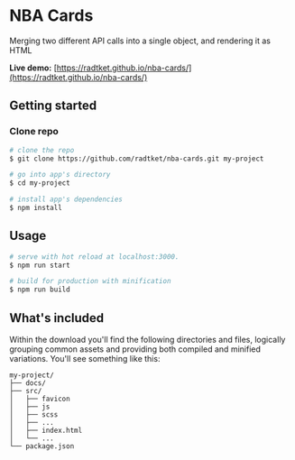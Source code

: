 # NBA Cards

Merging two different API calls into a single object, and rendering it as HTML

**Live demo:** [https://radtket.github.io/nba-cards/](https://radtket.github.io/nba-cards/)

## Getting started

### Clone repo

```bash
# clone the repo
$ git clone https://github.com/radtket/nba-cards.git my-project

# go into app's directory
$ cd my-project

# install app's dependencies
$ npm install
```

## Usage

```bash
# serve with hot reload at localhost:3000.
$ npm run start

# build for production with minification
$ npm run build
```

## What's included

Within the download you'll find the following directories and files, logically grouping common assets and providing both compiled and minified variations. You'll see something like this:

```code
my-project/
├── docs/
├── src/
│   ├── favicon
│   ├── js
│   ├── scss
│   ├── ...
│   ├── index.html
│   └── ...
└── package.json
```
